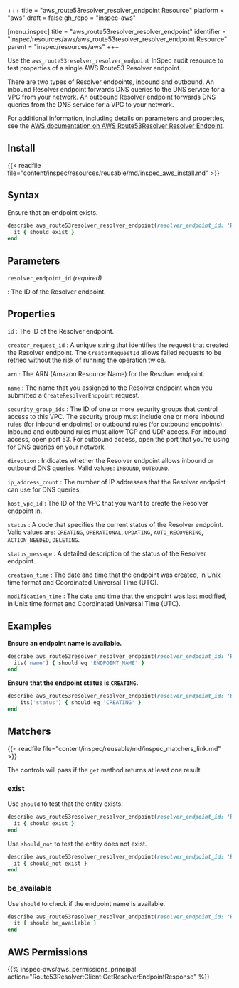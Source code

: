 +++
title = "aws_route53resolver_resolver_endpoint Resource"
platform = "aws"
draft = false
gh_repo = "inspec-aws"

[menu.inspec]
title = "aws_route53resolver_resolver_endpoint"
identifier = "inspec/resources/aws/aws_route53resolver_resolver_endpoint Resource"
parent = "inspec/resources/aws"
+++

Use the `aws_route53resolver_resolver_endpoint` InSpec audit resource to test properties of a single AWS Route53 Resolver endpoint.

There are two types of Resolver endpoints, inbound and outbound. An inbound Resolver endpoint forwards DNS queries to the DNS service for a VPC from your network. An outbound Resolver endpoint forwards DNS queries from the DNS service for a VPC to your network.

For additional information, including details on parameters and properties, see the [AWS documentation on AWS Route53Resolver Resolver Endpoint](https://docs.aws.amazon.com/AWSCloudFormation/latest/UserGuide/aws-resource-route53resolver-resolverendpoint.html).

## Install

{{< readfile file="content/inspec/resources/reusable/md/inspec_aws_install.md" >}}

## Syntax

Ensure that an endpoint exists.

```ruby
describe aws_route53resolver_resolver_endpoint(resolver_endpoint_id: 'ResourceId') do
  it { should exist }
end
```

## Parameters

`resolver_endpoint_id` _(required)_

: The ID of the Resolver endpoint.

## Properties

`id`
: The ID of the Resolver endpoint.

`creator_request_id`
: A unique string that identifies the request that created the Resolver endpoint. The `CreatorRequestId` allows failed requests to be retried without the risk of running the operation twice.

`arn`
: The ARN (Amazon Resource Name) for the Resolver endpoint.

`name`
: The name that you assigned to the Resolver endpoint when you submitted a `CreateResolverEndpoint` request.

`security_group_ids`
: The ID of one or more security groups that control access to this VPC. The security group must include one or more inbound rules (for inbound endpoints) or outbound rules (for outbound endpoints). Inbound and outbound rules must allow TCP and UDP access. For inbound access, open port 53. For outbound access, open the port that you're using for DNS queries on your network.

`direction`
: Indicates whether the Resolver endpoint allows inbound or outbound DNS queries. Valid values: `INBOUND`, `OUTBOUND`.

`ip_address_count`
: The number of IP addresses that the Resolver endpoint can use for DNS queries.

`host_vpc_id`
: The ID of the VPC that you want to create the Resolver endpoint in.

`status`
: A code that specifies the current status of the Resolver endpoint. Valid values are: `CREATING`, `OPERATIONAL`, `UPDATING`, `AUTO_RECOVERING`, `ACTION_NEEDED`, `DELETING`.

`status_message`
: A detailed description of the status of the Resolver endpoint.

`creation_time`
: The date and time that the endpoint was created, in Unix time format and Coordinated Universal Time (UTC).

`modification_time`
: The date and time that the endpoint was last modified, in Unix time format and Coordinated Universal Time (UTC).

## Examples

**Ensure an endpoint name is available.**

```ruby
describe aws_route53resolver_resolver_endpoint(resolver_endpoint_id: 'RESOLVER_ENDPOINT_ID') do
  its('name') { should eq 'ENDPOINT_NAME' }
end
```

**Ensure that the endpoint status is `CREATING`.**

```ruby
describe aws_route53resolver_resolver_endpoint(resolver_endpoint_id: 'RESOLVER_ENDPOINT_ID') do
    its('status') { should eq 'CREATING' }
end
```

## Matchers

{{< readfile file="content/inspec/reusable/md/inspec_matchers_link.md" >}}

The controls will pass if the `get` method returns at least one result.

### exist

Use `should` to test that the entity exists.

```ruby
describe aws_route53resolver_resolver_endpoint(resolver_endpoint_id: 'RESOLVER_ENDPOINT_ID') do
  it { should exist }
end
```

Use `should_not` to test the entity does not exist.

```ruby
describe aws_route53resolver_resolver_endpoint(resolver_endpoint_id: 'RESOLVER_ENDPOINT_ID') do
  it { should_not exist }
end
```

### be_available

Use `should` to check if the endpoint name is available.

```ruby
describe aws_route53resolver_resolver_endpoint(resolver_endpoint_id: 'RESOLVER_ENDPOINT_ID') do
  it { should be_available }
end
```

## AWS Permissions

{{% inspec-aws/aws_permissions_principal action="Route53Resolver:Client:GetResolverEndpointResponse" %}}
